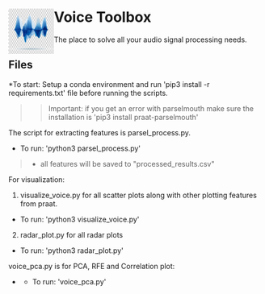# Voice Toolbox <img align="left" width="90" height="90" src="soundwave.jpeg">
The place to solve all your audio signal processing needs. 

## Files
*To start: Setup a conda environment and run 'pip3 install -r requirements.txt' file before running the scripts. 
>>Important: if you get an error with parselmouth make sure the installation is 'pip3 install praat-parselmouth'

The script for extracting features is parsel_process.py. 
 * To run: 'python3 parsel_process.py'
> * all features will be saved to "processed_results.csv"
 
For visualization:
 1. visualize_voice.py for all scatter plots along with other plotting features from praat. 
 * To run: 'python3 visualize_voice.py'
 2. radar_plot.py for all radar plots
 * To run: 'python3 radar_plot.py'

 voice_pca.py is for PCA, RFE and Correlation plot:
* - To run: 'voice_pca.py'
